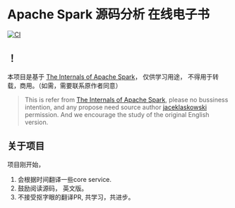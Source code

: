 # Apache Spark 源码分析 在线电子书

[![CI](https://github.com/japila-books/apache-spark-internals/workflows/CI/badge.svg)](https://github.com/xkx9431/spark-internal/actions)

## ！
本项目是基于 [The Internals of Apache Spark](https://books.japila.pl/apache-spark-internals)， 仅供学习用途， 不得用于转载，商用。（如需，需要联系原作者同意）
>  This is refer from [The Internals of Apache Spark](https://books.japila.pl/apache-spark-internals), please no bussiness intention, and any propose need source author [jaceklaskowski](https://github.com/jaceklaskowski)  permission. And we encourage the study of the original English version.

## 关于项目

项目刚开始，

1. 会根据时间翻译一些core service.
2. 鼓励阅读源码， 英文版。
3. 不接受抠字眼的翻译PR, 共学习，共进步。